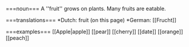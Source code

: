 ===noun===
A ''fruit'' grows on plants. Many fruits are eatable.

===translations===
*Dutch: fruit (on this page)
*German: [[Frucht]]

===examples===
[[Apple|apple]]
[[pear]]
[[cherry]]
[[date]]
[[orange]]
[[peach]]